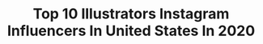 ---
title: Top 10 Illustrators Instagram Influencers In United States In 2020
description: >-
  Find top illustrators Instagram influencers in United States in 2020. Most popular hashtags: #characterdesign #procreate #dreamvesper #galentines.
platform: Instagram
profiles:
  - username: "rebeccaclarke"
    fullname: >-
      Rebecca Clarke
    location: "United States"
    followers: 5757
    engagement: 492
    commentsToLikes: 0.042158
    avatar: "https://scontent-ams4-1.cdninstagram.com/v/t51.2885-19/s150x150/12783381_809075279222303_948338828_a.jpg?_nc_ht=scontent-ams4-1.cdninstagram.com&_nc_ohc=uLPb6QrBR44AX8AW0gt&oh=0da59e401dd6238cc4d740272619c5e7&oe=5E83FDAA"
    verified: false
    hashtags: "#ruthbaderginsburg, #maxernst, #artgenius, #herm"
  - username: "brandochiesa"
    fullname: >-
      Brando Chiesa
    location: "United States"
    followers: 819284
    engagement: 818
    commentsToLikes: 0.011310
    avatar: "https://scontent-ams4-1.cdninstagram.com/v/t51.2885-19/s320x320/59360081_693414684410890_4380659371093262336_n.jpg?_nc_ht=scontent-ams4-1.cdninstagram.com&_nc_ohc=JKLey3dLANMAX-U5CVT&oh=427c0f8237e6e3e65f518a17dc5b0bea&oe=5EBAF042"
    verified: true
    hashtags: "#jurassicpark, #sailormoon, #digimon, #pokemon"
  - username: "cougarmom_"
    fullname: >-
      Vin
    location: "United States"
    followers: 38618
    engagement: 773
    commentsToLikes: 0.011407
    avatar: "https://scontent-hkg3-2.cdninstagram.com/v/t51.2885-19/s320x320/28753715_641999552818178_6200280578814640128_n.jpg?_nc_ht=scontent-hkg3-2.cdninstagram.com&_nc_ohc=8mRNs_M8gNwAX-RdAFj&oh=323e3d70e3ab17a9e1b7a51ab4248f93&oe=5E936CA8"
    verified: false
    hashtags: "#nyc, #winterthrowback"
  - username: "peterdevito"
    fullname: >-
      Peter DeVito 🇮🇹 🇮🇪 🇨🇳 🇯🇲
    location: "United States"
    followers: 169289
    engagement: 902
    commentsToLikes: 0.007473
    avatar: "https://scontent-ams4-1.cdninstagram.com/v/t51.2885-19/s320x320/79385092_1000620270337255_8609897750315663360_n.jpg?_nc_ht=scontent-ams4-1.cdninstagram.com&_nc_ohc=R8UkzzAAPnIAX9nadXC&oh=97fded02634db0bcbe1d8e8ff7a93d2d&oe=5EBB7BDB"
    verified: false
    hashtags: "#happyinternationalwomensday, #watchthegap, #femininmasculinvogueitalia"
  - username: "racheltharris"
    fullname: >-
      Rachel Harris
    location: "United States"
    followers: 172825
    engagement: 318
    commentsToLikes: 0.021517
    avatar: "https://scontent-ams4-1.cdninstagram.com/v/t51.2885-19/s320x320/65573751_623443641492350_7515722164138409984_n.jpg?_nc_ht=scontent-ams4-1.cdninstagram.com&_nc_ohc=bMbIUt-WweMAX8rQ0CQ&oh=14afb1dfb0d60b4d68d73c4d47e8b648&oe=5EBCB007"
    verified: false
    hashtags: ""
  - username: "agentwednesday"
    fullname: >-
      Agent Wednesday
    location: "United States"
    followers: 8360
    engagement: 783
    commentsToLikes: 0.042622
    avatar: "https://scontent-ams4-1.cdninstagram.com/v/t51.2885-19/s320x320/53470242_1070873459762427_7238656692911603712_n.jpg?_nc_ht=scontent-ams4-1.cdninstagram.com&_nc_ohc=Hfb2pvk-7b8AX_56HkF&oh=0238f998daa301714be9a3bbe7ae3d05&oe=5EBBDDFA"
    verified: false
    hashtags: "#angpao, #emmaglitterbomb, #mortonsaltgirl, #jetjaguar"
  - username: "tomwilltell"
    fullname: >-
      Tom Booth
    location: "United States"
    followers: 307692
    engagement: 1057
    commentsToLikes: 0.004937
    avatar: "https://scontent-amt2-1.cdninstagram.com/v/t51.2885-19/s320x320/62533256_2097059520594691_7820251193854132224_n.jpg?_nc_ht=scontent-amt2-1.cdninstagram.com&_nc_ohc=1-GwqbrZ2WkAX-Y1_kR&oh=018209484e588a7aa910599ec062f15d&oe=5EBB82C7"
    verified: false
    hashtags: "#childrensbookillustration, #lagaleriaroja, #howtodraw, #earthdraw"
  - username: "hellofaheema"
    fullname: >-
      Faheema Chaudhury
    location: "United States"
    followers: 17700
    engagement: 189
    commentsToLikes: 0.086477
    avatar: "https://scontent-lhr8-1.cdninstagram.com/v/t51.2885-19/s320x320/75288573_2533723993531163_5943716442485555200_n.jpg?_nc_ht=scontent-lhr8-1.cdninstagram.com&_nc_ohc=2uoJBZWx2vkAX_fYNrS&oh=de7dd095f278a39bde7a9fb7635fa878&oe=5EBC54EA"
    verified: false
    hashtags: "#waltereliasdisney, #tikiroom, #ianlightfoot, #doggosofinstagram"
  - username: "nikolasdraperivey"
    fullname: >-
      ニコラス・ドレーパーアイビー
    location: "United States"
    followers: 87733
    engagement: 347
    commentsToLikes: 0.017165
    avatar: "https://scontent-lhr8-1.cdninstagram.com/v/t51.2885-19/s320x320/72209189_422692358404087_5832562736109715456_n.jpg?_nc_ht=scontent-lhr8-1.cdninstagram.com&_nc_ohc=ZgpOwUuAjCcAX_UMaRA&oh=b82ca18362cbdbb083f9e9e656388733&oe=5EBCF678"
    verified: true
    hashtags: "#nike, #jordans, #practice, #blackmanga"
  - username: "rhawien"
    fullname: >-
      Alexandra/Alex 🌙
    location: "United States"
    followers: 49353
    engagement: 601
    commentsToLikes: 0.024324
    avatar: "https://scontent-lhr8-1.cdninstagram.com/v/t51.2885-19/s320x320/91707010_154319849196793_3372314007632347136_n.jpg?_nc_ht=scontent-lhr8-1.cdninstagram.com&_nc_ohc=xA2ocbc85TsAX-nehxd&oh=e1caf6c33252671f5aaef4582423290f&oe=5EB99921"
    verified: false
    hashtags: "#wearekillstar, #jewelry, #thrifting, #thriftshop"
---